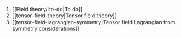 1. [[Field theory/!to-do|To do]]
2. [[tensor-field-theory|Tensor field theory]]
3. [[tensor-field-lagrangian-symmetry|Tensor field Lagrangian from symmetry considerations]]




